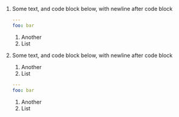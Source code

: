 1. Some text, and code block below, with newline after code block

   ```yaml
   ---
   foo: bar
   ```

   1. Another
   2. List

1. Some text, and code block below, with newline after code block

   1. Another
   2. List


   ```yaml
   ---
   foo: bar
   ```

   1. Another
   2. List
